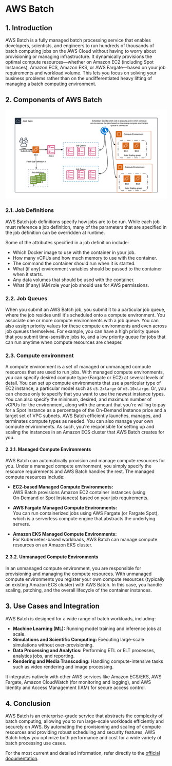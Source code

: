 # AWS Batch

## 1. Introduction

AWS Batch is a fully managed batch processing service that enables developers, scientists, and engineers to run hundreds of thousands of batch computing jobs on the AWS Cloud without having to worry about provisioning or managing infrastructure. It dynamically provisions the optimal compute resources—whether on Amazon EC2 (including Spot Instances), Amazon ECS, Amazon EKS, or AWS Fargate—based on your job requirements and workload volume. This lets you focus on solving your business problems rather than on the undifferentiated heavy lifting of managing a batch computing environment.

## 2. Components of AWS Batch

![aws-batch](../_assets/aws-batch.png)
### 2.1. Job Definitions

AWS Batch job definitions specify how jobs are to be run. While each job must reference a job definition, many of the parameters that are specified in the job definition can be overridden at runtime.

Some of the attributes specified in a job definition include:

- Which Docker image to use with the container in your job.    
- How many vCPUs and how much memory to use with the container.
- The command the container should run when it is started.
- What (if any) environment variables should be passed to the container when it starts.
- Any data volumes that should be used with the container.    
- What (if any) IAM role your job should use for AWS permissions.

### 2.2. Job Queues

When you submit an AWS Batch job, you submit it to a particular job queue, where the job resides until it's scheduled onto a compute environment. You associate one or more compute environments with a job queue. You can also assign priority values for these compute environments and even across job queues themselves. For example, you can have a high priority queue that you submit time-sensitive jobs to, and a low priority queue for jobs that can run anytime when compute resources are cheaper.

### 2.3. Compute environment

A compute environment is a set of managed or unmanaged compute resources that are used to run jobs. With managed compute environments, you can specify desired compute type (Fargate or EC2) at several levels of detail. You can set up compute environments that use a particular type of EC2 instance, a particular model such as `c5.2xlarge` or `m5.10xlarge`. Or, you can choose only to specify that you want to use the newest instance types. You can also specify the minimum, desired, and maximum number of vCPUs for the environment, along with the amount that you're willing to pay for a Spot Instance as a percentage of the On-Demand Instance price and a target set of VPC subnets. AWS Batch efficiently launches, manages, and terminates compute types as needed. You can also manage your own compute environments. As such, you're responsible for setting up and scaling the instances in an Amazon ECS cluster that AWS Batch creates for you.

#### 2.3.1. Managed Compute Environments

AWS Batch can automatically provision and manage compute resources for you. Under a managed compute environment, you simply specify the resource requirements and AWS Batch handles the rest. The managed compute resources include:

- **EC2‑based Managed Compute Environments:**  
    AWS Batch provisions Amazon EC2 container instances (using On‑Demand or Spot Instances) based on your job requirements.
    
- **AWS Fargate Managed Compute Environments:**  
    You can run containerized jobs using AWS Fargate (or Fargate Spot), which is a serverless compute engine that abstracts the underlying servers.
    
- **Amazon EKS Managed Compute Environments:**  
    For Kubernetes-based workloads, AWS Batch can manage compute resources on an Amazon EKS cluster.

#### 2.3.2. Unmanaged Compute Environments

In an unmanaged compute environment, you are responsible for provisioning and managing the compute resources. With unmanaged compute environments you register your own compute resources (typically an existing Amazon ECS cluster) with AWS Batch. In this case, you handle scaling, patching, and the overall lifecycle of the container instances.

## 3. Use Cases and Integration

AWS Batch is designed for a wide range of batch workloads, including:

- **Machine Learning (ML):** Running model training and inference jobs at scale.
- **Simulations and Scientific Computing:** Executing large-scale simulations without over-provisioning.
- **Data Processing and Analytics:** Performing ETL or ELT processes, analytics jobs, and reporting.
- **Rendering and Media Transcoding:** Handling compute-intensive tasks such as video rendering and image processing.

It integrates natively with other AWS services like Amazon ECS/EKS, AWS Fargate, Amazon CloudWatch (for monitoring and logging), and AWS Identity and Access Management (IAM) for secure access control.

## 4. Conclusion

AWS Batch is an enterprise-grade service that abstracts the complexity of batch computing, allowing you to run large-scale workloads efficiently and securely on AWS. By automating the provisioning and scaling of compute resources and providing robust scheduling and security features, AWS Batch helps you optimize both performance and cost for a wide variety of batch processing use cases.

For the most current and detailed information, refer directly to the [official documentation](https://docs.aws.amazon.com/batch/latest/userguide/what-is-batch.html).
